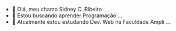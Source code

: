 - 👋 Olá, meu chamo Sidney C. Ribeiro
- 👀 Estou buscando aprender Programação ...
- 🌱 Atualmente estou estudando Dev. Web na Faculdade Ampli  ...

<!---
Sidneyca87/Sidneyca87 is a ✨ special ✨ repository because its `README.md` (this file) appears on your GitHub profile.
You can click the Preview link to take a look at your changes.
--->
